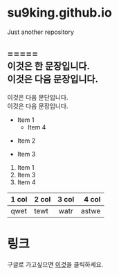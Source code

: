 # su9king.github.io
Just another repository

##

=====  
이것은 한 문장입니다.  
이것은 다음 문장입니다.  
-----  
이것은 다음 문단입니다.  
이것은 다음 문장입니다.  


* Item 1
  * Item 4
+ Item 2
- Item 3

1. Item 1
3. Item 3
4. Item 4


| 1 col | 2 col | 3 col | 4 col |  
| ------|:------|:-----:|-------:|
| qwet  |  tewt |  watr | astwe |

# 링크

구글로 가고싶으면 [이것](https://www.google.co.kr)을 클릭하세요.
